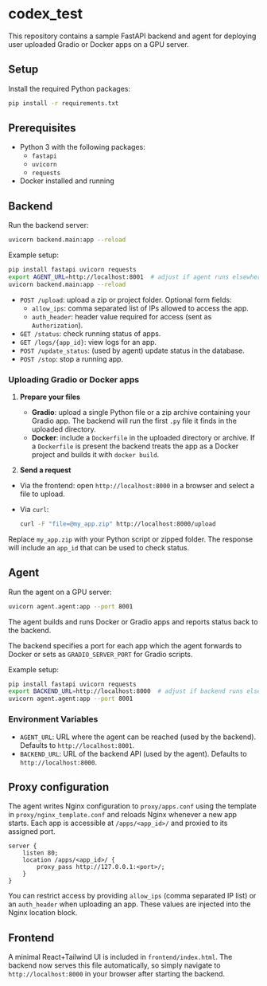 # codex_test

This repository contains a sample FastAPI backend and agent for deploying user uploaded Gradio or Docker apps on a GPU server.


## Setup

Install the required Python packages:

```bash
pip install -r requirements.txt
```

## Prerequisites

- Python 3 with the following packages:
  - `fastapi`
  - `uvicorn`
  - `requests`
- Docker installed and running


## Backend

Run the backend server:

```bash
uvicorn backend.main:app --reload
```

Example setup:

```bash
pip install fastapi uvicorn requests
export AGENT_URL=http://localhost:8001  # adjust if agent runs elsewhere
uvicorn backend.main:app --reload
```

- `POST /upload`: upload a zip or project folder. Optional form fields:
  - `allow_ips`: comma separated list of IPs allowed to access the app.
  - `auth_header`: header value required for access (sent as `Authorization`).
- `GET /status`: check running status of apps.
- `GET /logs/{app_id}`: view logs for an app.
- `POST /update_status`: (used by agent) update status in the database.
- `POST /stop`: stop a running app.

### Uploading Gradio or Docker apps

1. **Prepare your files**
   - **Gradio**: upload a single Python file or a zip archive containing your Gradio app. The backend will run the first `.py` file it finds in the uploaded directory.
   - **Docker**: include a `Dockerfile` in the uploaded directory or archive. If a `Dockerfile` is present the backend treats the app as a Docker project and builds it with `docker build`.

2. **Send a request**
  - Via the frontend: open `http://localhost:8000` in a browser and select a file to upload.
   - Via `curl`:

     ```bash
     curl -F "file=@my_app.zip" http://localhost:8000/upload
     ```

   Replace `my_app.zip` with your Python script or zipped folder. The response will include an `app_id` that can be used to check status.

## Agent

Run the agent on a GPU server:

```bash
uvicorn agent.agent:app --port 8001
```

The agent builds and runs Docker or Gradio apps and reports status back to the backend.

The backend specifies a port for each app which the agent forwards to Docker or sets as `GRADIO_SERVER_PORT` for Gradio scripts.

Example setup:

```bash
pip install fastapi uvicorn requests
export BACKEND_URL=http://localhost:8000  # adjust if backend runs elsewhere
uvicorn agent.agent:app --port 8001
```

### Environment Variables

- `AGENT_URL`: URL where the agent can be reached (used by the backend).
  Defaults to `http://localhost:8001`.
- `BACKEND_URL`: URL of the backend API (used by the agent).
  Defaults to `http://localhost:8000`.

## Proxy configuration

The agent writes Nginx configuration to `proxy/apps.conf` using the template
in `proxy/nginx_template.conf` and reloads Nginx whenever a new app starts.
Each app is accessible at `/apps/<app_id>/` and proxied to its assigned port.
```
server {
    listen 80;
    location /apps/<app_id>/ {
        proxy_pass http://127.0.0.1:<port>/;
    }
}
```

You can restrict access by providing `allow_ips` (comma separated IP list) or an
`auth_header` when uploading an app. These values are injected into the Nginx
location block.
## Frontend

A minimal React+Tailwind UI is included in `frontend/index.html`. The backend now serves this file automatically, so simply navigate to `http://localhost:8000` in your browser after starting the backend.
